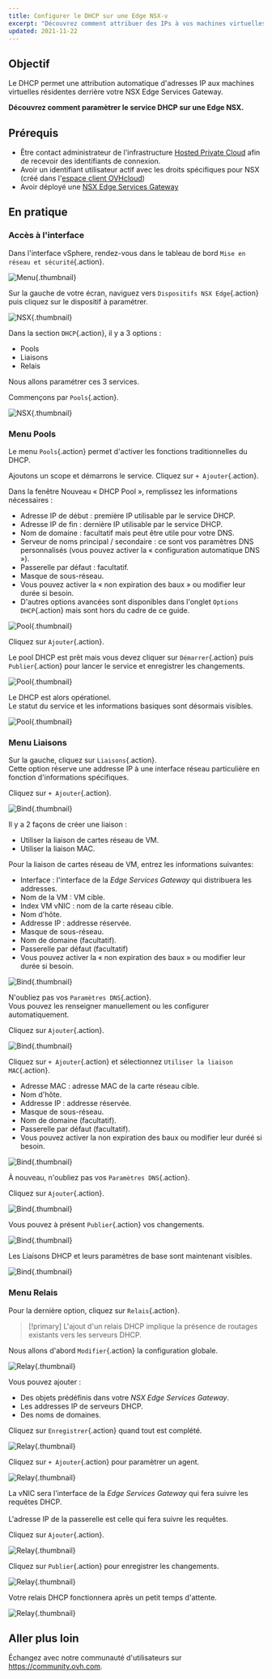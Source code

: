 ```yaml
---
title: Configurer le DHCP sur une Edge NSX-v
excerpt: "Découvrez comment attribuer des IPs à vos machines virtuelles à l'aide du service DHCP"
updated: 2021-11-22
---
```



## Objectif

Le DHCP permet une attribution automatique d'adresses IP aux machines virtuelles résidentes derrière votre NSX Edge Services Gateway.

**Découvrez comment paramètrer le service DHCP sur une Edge NSX.**

## Prérequis

- Être contact administrateur de l'infrastructure [Hosted Private Cloud](https://www.ovhcloud.com/fr-ca/enterprise/products/hosted-private-cloud/) afin de recevoir des identifiants de connexion.
- Avoir un identifiant utilisateur actif avec les droits spécifiques pour NSX (créé dans l'[espace client OVHcloud](https://ca.ovh.com/auth/?action=gotomanager&from=https://www.ovh.com/ca/fr/&ovhSubsidiary=qc))
- Avoir déployé une [NSX Edge Services Gateway](/pages/hosted_private_cloud/hosted_private_cloud_powered_by_vmware/nsx_deploying_edge_gateway)

## En pratique

### Accès à l'interface

Dans l'interface vSphere, rendez-vous dans le tableau de bord `Mise en réseau et sécurité`{.action}.

![Menu](images/en01dash.png){.thumbnail}

Sur la gauche de votre écran, naviguez vers `Dispositifs NSX Edge`{.action} puis cliquez sur le dispositif à paramétrer.

![NSX](images/en02nsx.png){.thumbnail}

Dans la section `DHCP`{.action}, il y a 3 options :

- Pools
- Liaisons
- Relais

Nous allons paramétrer ces 3 services.    

Commençons par `Pools`{.action}.

![NSX](images/en03dhcpadd.png){.thumbnail}

### Menu Pools

Le menu `Pools`{.action} permet d'activer les fonctions traditionnelles du DHCP.

Ajoutons un scope et démarrons le service. Cliquez sur `+ Ajouter`{.action}.

Dans la fenêtre Nouveau « DHCP Pool », remplissez les informations nécessaires :

- Adresse IP de début : première IP utilisable par le service DHCP.
- Adresse IP de fin : dernière IP utilisable par le service DHCP.
- Nom de domaine : facultatif mais peut être utile pour votre DNS.
- Serveur de noms principal / secondaire : ce sont vos paramètres DNS personnalisés (vous pouvez activer la « configuration automatique DNS »).
- Passerelle par défaut : facultatif.
- Masque de sous-réseau.
- Vous pouvez activer la « non expiration des baux » ou modifier leur durée si besoin.
- D'autres options avancées sont disponibles dans l'onglet `Options DHCP`{.action} mais sont hors du cadre de ce guide.

![Pool](images/en04pool.png){.thumbnail}

Cliquez sur `Ajouter`{.action}.

Le pool DHCP est prêt mais vous devez cliquer sur `Démarrer`{.action} puis `Publier`{.action} pour lancer le service et enregistrer les changements.

![Pool](images/en05publish.png){.thumbnail}

Le DHCP est alors opérationel.<br>
Le statut du service et les informations basiques sont désormais visibles.

![Pool](images/en05started.png){.thumbnail}

### Menu Liaisons

Sur la gauche, cliquez sur `Liaisons`{.action}.    
Cette option réserve une addresse IP à une interface réseau particulière en fonction d'informations spécifiques.    

Cliquez sur `+ Ajouter`{.action}.

![Bind](images/en06bind.png){.thumbnail}

Il y a 2 façons de créer une liaison :

- Utiliser la liaison de cartes réseau de VM.
- Utiliser la liaison MAC.

Pour la liaison de cartes réseau de VM, entrez les informations suivantes:

- Interface : l'interface de la *Edge Services Gateway* qui distribuera les addresses.
- Nom de la VM : VM cible.
- Index VM vNIC : nom de la carte réseau cible.
- Nom d'hôte.
- Addresse IP : addresse réservée.
- Masque de sous-réseau.
- Nom de domaine (facultatif).
- Passerelle par défaut (facultatif)
- Vous pouvez activer la « non expiration des baux » ou modifier leur durée si besoin.

![Bind](images/en07vnicbind.png){.thumbnail}

N'oubliez pas vos `Paramètres DNS`{.action}.    
Vous pouvez les renseigner manuellement ou les configurer automatiquement.     

Cliquez sur `Ajouter`{.action}.

![Bind](images/en08binddns.png){.thumbnail}

Cliquez sur `+ Ajouter`{.action} et sélectionnez `Utiliser la liaison MAC`{.action}.

- Adresse MAC : adresse MAC de la carte réseau cible. 
- Nom d'hôte.
- Addresse IP : addresse réservée.
- Masque de sous-réseau.
- Nom de domaine (facultatif).
- Passerelle par défaut (facultatif).
- Vous pouvez activer la non expiration des baux ou modifier leur duréé si besoin.

![Bind](images/en09macbind.png){.thumbnail}

À nouveau, n'oubliez pas vos `Paramètres DNS`{.action}.

Cliquez sur `Ajouter`{.action}.

![Bind](images/en10autodns.png){.thumbnail}

Vous pouvez à présent `Publier`{.action} vos changements.

![Bind](images/en11publish.png){.thumbnail}

Les Liaisons DHCP et leurs paramètres de base sont maintenant visibles.

![Bind](images/en12done.png){.thumbnail}

### Menu Relais

Pour la dernière option, cliquez sur `Relais`{.action}.

> [!primary]
> L'ajout d'un relais DHCP implique la présence de routages existants vers les serveurs DHCP.    

Nous allons d'abord `Modifier`{.action} la configuration globale.    

![Relay](images/en13relay.png){.thumbnail}

Vous pouvez ajouter :

- Des objets prédéfinis dans votre *NSX Edge Services Gateway*.
- Les addresses IP de serveurs DHCP.
- Des noms de domaines.

Cliquez sur `Enregistrer`{.action} quand tout est complété.

![Relay](images/en14relayset.png){.thumbnail}

Cliquez sur `+ Ajouter`{.action} pour paramètrer un agent.     

![Relay](images/en15agentadd.png){.thumbnail}

La vNIC sera l'interface de la *Edge Services Gateway* qui fera suivre les requêtes DHCP.<br>   
L'adresse IP de la passerelle est celle qui fera suivre les requêtes.

Cliquez sur `Ajouter`{.action}.

![Relay](images/en16agent.png){.thumbnail}

Cliquez sur `Publier`{.action} pour enregistrer les changements.

![Relay](images/en17publish.png){.thumbnail}

Votre relais DHCP fonctionnera après un petit temps d'attente.

![Relay](images/en18done.png){.thumbnail}

## Aller plus loin

Échangez avec notre communauté d'utilisateurs sur <https://community.ovh.com>.
